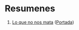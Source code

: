 # Resumenes
1. [Lo que no nos mata](<markdown/Lo que no nos mata.md>) ([Portada](<img/Lo que no nos mata.jpg>))